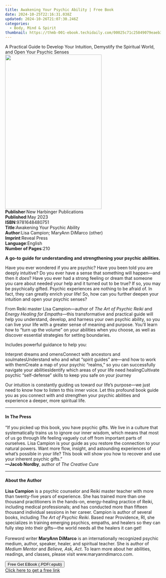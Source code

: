 ```yaml
---
title: Awakening Your Psychic Ability | Free Book
date: 2024-10-25T22:16:31.038Z
updated: 2024-10-26T21:07:30.246Z
categories:
  - Body, Mind & Spirit
thumbnail: https://thmb-001-ebook.techidaily.com/00025c71c25849079eaeb315cab10b17807078933145e6e2186fdcd216b132b8.jpg
---
```

<main id="book-container">
  <div class="flex flex-col">
    <div class="book-brief flex-1 py-6 px-4 sm:p-6 md:py-10 md:px-8">
      <!-- brief-->
      <div class="book-brief-main">
        A Practical Guide to Develop Your Intuition, Demystify the Spiritual
        World, and Open Your Psychic Senses
      </div>
    </div>
    <div
      class="book-meta-info flex-1 grid gap-4 col-start-1 col-end-3 row-start-1 sm:mb-6 sm:grid-cols-4 lg:gap-6 lg:col-start-2 lg:row-end-6 lg:row-span-6 lg:mb-0"
    >
      <div
        class="book-meta-info-left place-content-center mt-4 p-4 text-sm leading-6 col-start-2 col-span-2 dark:text-slate-400"
      >
        <img
          class="w-full h-500 object-cover rounded-lg sm:h-255 sm:col-span-2 lg:col-span-full"
          src="https://img-001-ebook.techidaily.com/06bb71451d1d95548539049791a733b54eafb66be408355ae4f031dcaddce7ad.jpg"
          alt=""
          width="312"
          height="500"
        />
      </div>
      <div
        class="book-meta-info-right mt-2 col-start-1 row-start-2 col-span-3 self-center"
      >
        <!-- meta data  -->
        <div class="flex flex-col px-4 md:px-8">
          <div class="flex-1">
            <strong>Publisher</strong>:<span class="px-2"
              >New Harbinger Publications</span
            >
          </div>
          <div class="flex-1">
            <strong>Published</strong>:<span class="px-2">May 2023</span>
          </div>
          <div class="flex-1">
            <strong>ISBN</strong>:<span class="px-2">9781648480751</span>
          </div>
          <div class="flex-1">
            <strong>Title</strong>:<span class="px-2"
              >Awakening Your Psychic Ability</span
            >
          </div>
          <div class="flex-1">
            <strong>Author</strong>:<span class="px-2"
              >Lisa Campion; MaryAnn DiMarco (other)</span
            >
          </div>
          <div class="flex-1">
            <strong>Imprint</strong>:<span class="px-2">Reveal Press</span>
          </div>
          <div class="flex-1">
            <strong>Language</strong>:<span class="px-2">English</span>
          </div>
          <div class="flex-1">
            <strong>Number of Pages</strong>:<span class="px-2">210</span>
          </div>
        </div>
      </div>
    </div>
    <div class="book-description flex-1 py-6 px-4 sm:p-6 md:py-10 md:px-8">
      <div class="book-description-main">
        <div accordion-content="" id="description">
          <p>
            <b
              >A go-to guide for understanding and strengthening your psychic
              abilities.
            </b>
          </p>
          <p>
            Have you ever wondered if you are psychic? Have you been told you
            are deeply intuitive? Do you ever have a sense that something will
            happen—and then it <i>does</i>? Have you ever had a strong feeling
            or dream that someone you care about needed your help and it turned
            out to be true? If so, you may be psychically gifted. Psychic
            experiences are nothing to be afraid of. In fact, they can greatly
            enrich your life! So, how can you further deepen your intuition and
            open your psychic senses?
          </p>
          <p>
            From Reiki master Lisa Campion—author of
            <i>The Art of Psychic Reiki</i> and
            <i>Energy Healing for Empaths</i>—this transformative and practical
            guide will help you understand, develop, and harness your own
            psychic ability, so you can live your life with a greater sense of
            meaning and purpose. You’ll learn how to “turn up the volume” on
            your abilities when you choose, as well as discover essential
            strategies for setting boundaries.
          </p>
          <p>Includes powerful guidance to help you:</p>
          Interpret dreams and omensConnect with ancestors and
          soulmatesUnderstand who and what “spirit guides” are—and how to work
          with themCreate a map of your psychic “realms,” so you can
          successfully navigate your abilitiesIdentify which areas of your life
          need healingCultivate psychic “self-defense” skills to keep you safe
          on your journey &nbsp;
          <p>
            Our intuition is constantly guiding us toward our life’s purpose—we
            just need to know how to listen to this inner voice. Let this
            profound book guide you as you connect with and strengthen your
            psychic abilities and experience a deeper, more spiritual life.
          </p>
        </div>
        <div class="accordion-fader"></div>
      </div>
    </div>
    <div class="book-excerpts flex-1 py-6 px-4 sm:p-6 md:py-10 md:px-8">
      <!-- excerpts-->
      <div class="book-excerpts-main">
        <hr />
        <h4 class="placeholder placeholder-heading">
          <span>In The Press</span>
        </h4>
        <p>
          “If you picked up this book, you have psychic gifts. We live in a
          culture that systematically trains us to ignore our inner wisdom,
          which means that most of us go through life feeling vaguely cut off
          from important parts of ourselves. Lisa Campion is your guide as you
          restore the connection to your natural powers. Want more flow,
          insight, and astounding experiences of what’s possible in your life?
          This book will show you how to recover and use your inherent psychic
          gifts.”<br /><b>—Jacob Nordby</b>, author of <i>The Creative Cure</i>
        </p>
      </div>
    </div>
    <div class="book-about-author flex-1 py-6 px-4 sm:p-6 md:py-10 md:px-8">
      <!-- about author-->
      <div class="book-main-author-main">
        <hr />
        <h4 class="placeholder placeholder-heading">
          <span>About the Author</span>
        </h4>
        <p>
          <b>Lisa Campion</b> is a psychic counselor and Reiki master teacher
          with more than twenty-five years of experience. She has trained more
          than one thousand practitioners in the hands-on, energy-healing
          practice of Reiki, including medical professionals; and has conducted
          more than fifteen thousand individual sessions in her career. Campion
          is author of several books, including <i>The Art of Psychic Reiki</i>.
          Based near Providence, RI, she specializes in training emerging
          psychics, empaths, and healers so they can fully step into their
          gifts—the world needs all the healers it can get!<br /><br />
          Foreword writer <b>MaryAnn DiMarco</b> is an internationally
          recognized psychic medium, author, speaker, healer, and spiritual
          teacher. She is author of <i>Medium Mentor</i> and
          <i>Believe, Ask, Act</i>. To learn more about her abilities, readings,
          and classes, please visit www.maryanndimarco.com.
        </p>
      </div>
    </div>
    <div class="book-free-get flex-1 py-6 px-4 sm:p-6 md:py-10 md:px-8">
      <button
        id="btn-free-get"
        class="bg-blue-500 hover:bg-blue-700 text-white font-bold py-2 px-4 rounded"
      >
        Free Get EBook (.PDF/.epub)
      </button>
      <div id="countdown-display" class="px-2 text-lg mt-2"></div>
      <a
        id="free-link"
        class="hidden bg-blue-500 hover:bg-blue-700 text-white font-bold py-2 px-4 rounded"
        href="https://www.ebooks.com/en-us/book/210623263/awakening-your-psychic-ability/lisa-campion/"
        target="_blank"
        >Click here to get a free link</a
      >
    </div>
    <script>
      let countdownTime = 0;
      let countdownInterval = null;
      document
        .getElementById('btn-free-get')
        .addEventListener('click', startCountdown);
      function startCountdown() {
        countdownTime = new Date().getTime() + 60000 * 3;
        countdownInterval = setInterval(updateCountdown, 1000);
        document.getElementById('btn-free-get').disabled = true;
        document
          .getElementById('btn-free-get')
          .classList.add('bg-gray-500', 'cursor-not-allowed');
      }
      function updateCountdown() {
        let currentTime = new Date().getTime();
        let timeLeft = countdownTime - currentTime;
        let secondsLeft = Math.floor(timeLeft / 1000);
        document.getElementById('countdown-display').innerHTML =
          `Remaining time: ${secondsLeft} seconds.`;
        if (secondsLeft <= 0) {
          clearInterval(countdownInterval);
          document.getElementById('btn-free-get').classList.add('hidden');
          document.getElementById('free-link').classList.remove('hidden');
          document.getElementById('countdown-display').innerHTML = '';
        }
      }
    </script>
  </div>
</main>

<ins class="adsbygoogle"
      style="display:block"
      data-ad-client="ca-pub-7571918770474297"
      data-ad-slot="8358498916"
      data-ad-format="auto"
      data-full-width-responsive="true"></ins>
    